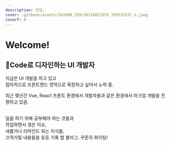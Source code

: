 ```yaml
---
description: 안녕,
cover: .gitbook/assets/562680_359130210822976_795532937_n.jpeg
coverY: 0
---
```


# Welcome!

## Code로 디자인하는 UI 개발자&#x20;

지금은 UI 개발을 하고 있고 \
점차적으로 프론트엔드 영역으로 확장하고 싶어서 노력 중.&#x20;

최근 몇년간 Vue, React 프론트 환경에서 개발자들과 같은 환경에서 마크업 개발을 진행하고 있음.

\
일을 하기 위해 공부해야 하는 것들과\
작업하면서 겪은 이슈, \
새롭거나 리마인드 되는 지식들, \
끄적거릴 내용들을 등등 기록 할 블러그. 꾸준히  화이팅!



